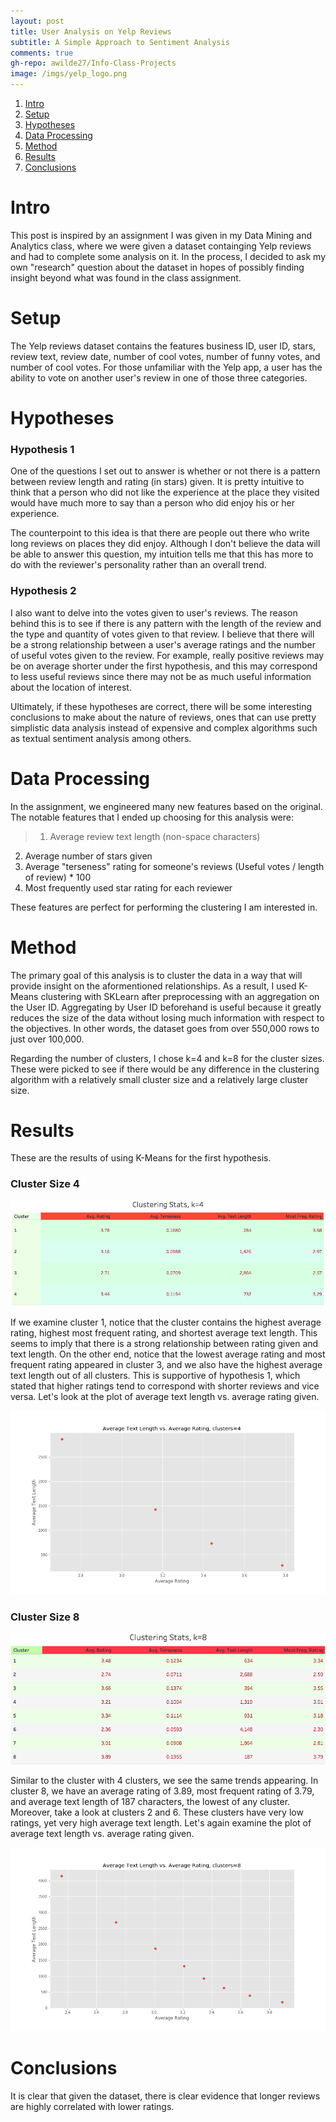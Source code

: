 ```yaml
---
layout: post
title: User Analysis on Yelp Reviews
subtitle: A Simple Approach to Sentiment Analysis
comments: true
gh-repo: awilde27/Info-Class-Projects
image: /imgs/yelp_logo.png
---
```



1. [Intro](#intro) 
2. [Setup](#setup)
3. [Hypotheses](#hypotheses)
4. [Data Processing](#data-processing)
5. [Method](#method)
6. [Results](#results)
7. [Conclusions](#conclusions)


# Intro

This post is inspired by an assignment I was given in my Data Mining and Analytics class, where we were given a dataset containging Yelp reviews and had to complete some analysis on it. In the process, I decided to ask my own "research" question about the dataset in hopes of possibly finding insight beyond what was found in the class assignment. 

# Setup

The Yelp reviews dataset contains the features business ID, user ID, stars, review text, review date, number of cool votes, number of funny votes, and number of cool votes. For those unfamiliar with the Yelp app, a user has the ability to vote on another user's review in one of those three categories.  

# Hypotheses

### Hypothesis 1

One of the questions I set out to answer is whether or not there is a pattern between review length and rating (in stars) given. It is pretty intuitive to think that a person who did not like the experience at the place they visited would have much more to say than a person who did enjoy his or her experience. 

The counterpoint to this idea is that there are people out there who write long reviews on places they did enjoy. Although I don't believe the data will be able to answer this question, my intuition tells me that this has more to do with the reviewer's personality rather than an overall trend.

### Hypothesis 2

I also want to delve into the votes given to user's reviews. The reason behind this is to see if there is any pattern with the length of the review and the type and quantity of votes given to that review. I believe that there will be a strong relationship between a user's average ratings and the number of useful votes given to the review. For example, really positive reviews may be on average shorter under the first hypothesis, and this may correspond to less useful reviews since there may not be as much useful information about the location of interest.

Ultimately, if these hypotheses are correct, there will be some interesting conclusions to make about the nature of reviews, ones that can use pretty simplistic data analysis instead of expensive and complex algorithms such as textual sentiment analysis among others.

# Data Processing

In the assignment, we engineered many new features based on the original. The notable features that I ended up choosing for this analysis were: 

> 1. Average review text length (non-space characters)
2. Average number of stars given
3. Average "terseness" rating for someone's reviews (Useful votes / length of review) * 100
4. Most frequently used star rating for each reviewer

These features are perfect for performing the clustering I am interested in.

# Method

The primary goal of this analysis is to cluster the data in a way that will provide insight on the aformentioned relationships. As a result, I used K-Means clustering with SKLearn after preprocessing with an aggregation on the User ID. Aggregating by User ID beforehand is useful because it greatly reduces the size of the data without losing much information with respect to the objectives. In other words, the dataset goes from over 550,000 rows to just over 100,000. 

Regarding the number of clusters, I chose k=4 and k=8 for the cluster sizes. These were picked to see if there would be any difference in the clustering algorithm with a relatively small cluster size and a relatively large cluster size. 

# Results

These are the results of using K-Means for the first hypothesis. 

### Cluster Size 4

![Cluster 4](/imgs/yelp_cluster4_table.png)

If we examine cluster 1, notice that the cluster contains the highest average rating, highest most frequent rating, and shortest average text length. This seems to imply that there is a strong relationship between rating given and text length. On the other end, notice that the lowest average rating and most frequent rating appeared in cluster 3, and we also have the highest average text length out of all clusters. This is supportive of hypothesis 1, which stated that higher ratings tend to correspond with shorter reviews and vice versa. Let's look at the plot of average text length vs. average rating given.

![cluster plot 4](/imgs/tl_vs_rat_cluster4.png)


### Cluster Size 8

![Cluster 8](/imgs/yelp_cluster8_table.png)

Similar to the cluster with 4 clusters, we see the same trends appearing. In cluster 8, we have an average rating of 3.89, most frequent rating of 3.79, and average text length of 187 characters, the lowest of any cluster. Moreover, take a look at clusters 2 and 6. These clusters have very low ratings, yet very high average text length. Let's again examine the plot of average text length vs. average rating given.

![Cluster plot](/imgs/tl_vs_rat_cluster8.png)


# Conclusions

It is clear that given the dataset, there is clear evidence that longer reviews are highly correlated with lower ratings.










